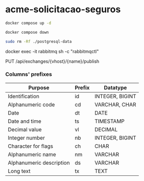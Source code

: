 # acme-solicitacao-seguros





``` bash
docker compose up -d
```

``` bash
docker compose down
```

``` bash
sudo rm -Rf ./postgresql-data
```






docker exec -it rabbitmq sh -c "rabbitmqctl"


PUT /api/exchanges/{vhost}/{name}/publish


### Columns' prefixes
| Purpose                  | Prefix | Datatype        |
|--------------------------|--------|-----------------|
| Identification           | id     | INTEGER, BIGINT |
| Alphanumeric code        | cd     | VARCHAR, CHAR   |
| Date                     | dt     | DATE            |
| Date and time            | ts     | TIMESTAMP       |
| Decimal value            | vl     | DECIMAL         |
| Integer number           | nb     | INTEGER, BIGINT |
| Character for flags      | ch     | CHAR            |
| Alphanumeric name        | nm     | VARCHAR         |
| Alphanumeric description | ds     | VARCHAR         |
| Long text                | tx     | TEXT            |